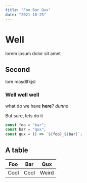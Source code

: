 ```yaml
---
title: "Foo Bar Qux"
date: "2021-10-25"
---
```


# Well

lorem ipsum dolor sit amet

## Second

lore masdlfkjsl

### Well well well

what do we have **here**? _dunno_

But sure, lets do it

```js
const foo = "bar";
const bar = "qux";
const qux = () => `${foo}_${bar}`;
```

## A table

| Foo  | Bar  | Qux   |
| ---- | ---- | ----- |
| Cool | Cool | Weird |
